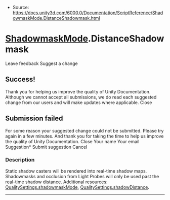 * Source: https://docs.unity3d.com/6000.0/Documentation/ScriptReference/ShadowmaskMode.DistanceShadowmask.html

#  [ShadowmaskMode](https://docs.unity3d.com/6000.0/Documentation/ScriptReference/ShadowmaskMode.html).DistanceShadowmask
Leave feedback
Suggest a change
## Success!
Thank you for helping us improve the quality of Unity Documentation. Although we cannot accept all submissions, we do read each suggested change from our users and will make updates where applicable.
Close
## Submission failed
For some reason your suggested change could not be submitted. Please <a>try again</a> in a few minutes. And thank you for taking the time to help us improve the quality of Unity Documentation.
Close
Your name Your email Suggestion* Submit suggestion
Cancel
### Description
Static shadow casters will be rendered into real-time shadow maps. Shadowmasks and occlusion from Light Probes will only be used past the real-time shadow distance.
Additional resources: [QualitySettings.shadowmaskMode](https://docs.unity3d.com/6000.0/Documentation/ScriptReference/QualitySettings-shadowmaskMode.html), [QualitySettings.shadowDistance](https://docs.unity3d.com/6000.0/Documentation/ScriptReference/QualitySettings-shadowDistance.html).
* * *
